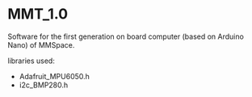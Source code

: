 # MMT_1.0

Software for the first generation on board computer (based on Arduino Nano) of MMSpace.

libraries used:
 - Adafruit_MPU6050.h
 - i2c_BMP280.h
